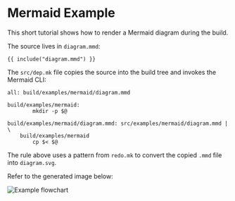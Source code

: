 # Mermaid Example

This short tutorial shows how to render a Mermaid diagram during the build.

The source lives in `diagram.mmd`:

```mermaid
{{ include("diagram.mmd") }}
```

The `src/dep.mk` file copies the source into the build tree and invokes the
Mermaid CLI:

```make
all: build/examples/mermaid/diagram.mmd

build/examples/mermaid:
        mkdir -p $@

build/examples/mermaid/diagram.mmd: src/examples/mermaid/diagram.mmd | \
    build/examples/mermaid
        cp $< $@
```

The rule above uses a pattern from `redo.mk` to convert the copied `.mmd`
file into `diagram.svg`.

Refer to the generated image below:

![Example flowchart](diagram.svg)

